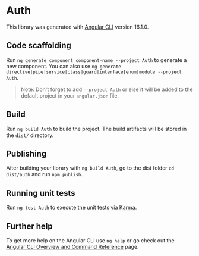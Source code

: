 # Auth

This library was generated with [Angular CLI](https://github.com/angular/angular-cli) version 16.1.0.

## Code scaffolding

Run `ng generate component component-name --project Auth` to generate a new component. You can also use `ng generate directive|pipe|service|class|guard|interface|enum|module --project Auth`.
> Note: Don't forget to add `--project Auth` or else it will be added to the default project in your `angular.json` file. 

## Build

Run `ng build Auth` to build the project. The build artifacts will be stored in the `dist/` directory.

## Publishing

After building your library with `ng build Auth`, go to the dist folder `cd dist/auth` and run `npm publish`.

## Running unit tests

Run `ng test Auth` to execute the unit tests via [Karma](https://karma-runner.github.io).

## Further help

To get more help on the Angular CLI use `ng help` or go check out the [Angular CLI Overview and Command Reference](https://angular.io/cli) page.
